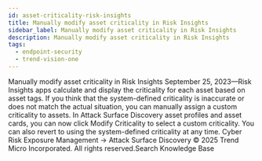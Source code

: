 ```yaml
---
id: asset-criticality-risk-insights
title: Manually modify asset criticality in Risk Insights
sidebar_label: Manually modify asset criticality in Risk Insights
description: Manually modify asset criticality in Risk Insights
tags:
  - endpoint-security
  - trend-vision-one
---
```


 Manually modify asset criticality in Risk Insights September 25, 2023—Risk Insights apps calculate and display the criticality for each asset based on asset tags. If you think that the system-defined criticality is inaccurate or does not match the actual situation, you can manually assign a custom criticality to assets. In Attack Surface Discovery asset profiles and asset cards, you can now click Modify Criticality to select a custom criticality. You can also revert to using the system-defined criticality at any time. Cyber Risk Exposure Management → Attack Surface Discovery © 2025 Trend Micro Incorporated. All rights reserved.Search Knowledge Base